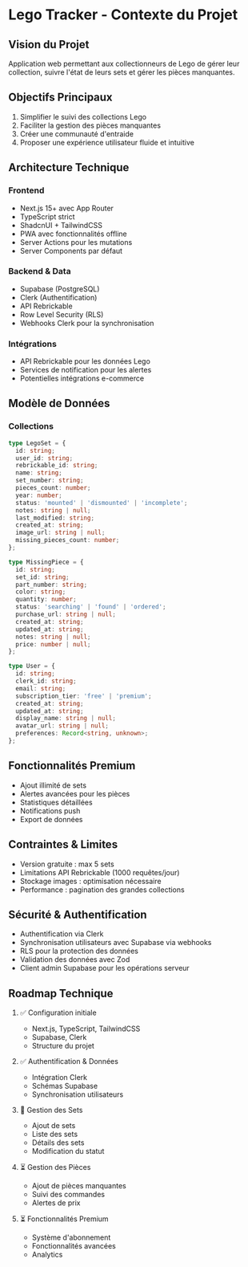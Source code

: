 # Lego Tracker - Contexte du Projet

## Vision du Projet

Application web permettant aux collectionneurs de Lego de gérer leur collection, suivre l'état de leurs sets et gérer les pièces manquantes.

## Objectifs Principaux

1. Simplifier le suivi des collections Lego
2. Faciliter la gestion des pièces manquantes
3. Créer une communauté d'entraide
4. Proposer une expérience utilisateur fluide et intuitive

## Architecture Technique

### Frontend

- Next.js 15+ avec App Router
- TypeScript strict
- ShadcnUI + TailwindCSS
- PWA avec fonctionnalités offline
- Server Actions pour les mutations
- Server Components par défaut

### Backend & Data

- Supabase (PostgreSQL)
- Clerk (Authentification)
- API Rebrickable
- Row Level Security (RLS)
- Webhooks Clerk pour la synchronisation

### Intégrations

- API Rebrickable pour les données Lego
- Services de notification pour les alertes
- Potentielles intégrations e-commerce

## Modèle de Données

### Collections

```typescript
type LegoSet = {
  id: string;
  user_id: string;
  rebrickable_id: string;
  name: string;
  set_number: string;
  pieces_count: number;
  year: number;
  status: 'mounted' | 'dismounted' | 'incomplete';
  notes: string | null;
  last_modified: string;
  created_at: string;
  image_url: string | null;
  missing_pieces_count: number;
};

type MissingPiece = {
  id: string;
  set_id: string;
  part_number: string;
  color: string;
  quantity: number;
  status: 'searching' | 'found' | 'ordered';
  purchase_url: string | null;
  created_at: string;
  updated_at: string;
  notes: string | null;
  price: number | null;
};

type User = {
  id: string;
  clerk_id: string;
  email: string;
  subscription_tier: 'free' | 'premium';
  created_at: string;
  updated_at: string;
  display_name: string | null;
  avatar_url: string | null;
  preferences: Record<string, unknown>;
};
```

## Fonctionnalités Premium

- Ajout illimité de sets
- Alertes avancées pour les pièces
- Statistiques détaillées
- Notifications push
- Export de données

## Contraintes & Limites

- Version gratuite : max 5 sets
- Limitations API Rebrickable (1000 requêtes/jour)
- Stockage images : optimisation nécessaire
- Performance : pagination des grandes collections

## Sécurité & Authentification

- Authentification via Clerk
- Synchronisation utilisateurs avec Supabase via webhooks
- RLS pour la protection des données
- Validation des données avec Zod
- Client admin Supabase pour les opérations serveur

## Roadmap Technique

1. ✅ Configuration initiale

   - Next.js, TypeScript, TailwindCSS
   - Supabase, Clerk
   - Structure du projet

2. ✅ Authentification & Données

   - Intégration Clerk
   - Schémas Supabase
   - Synchronisation utilisateurs

3. 🚧 Gestion des Sets

   - Ajout de sets
   - Liste des sets
   - Détails des sets
   - Modification du statut

4. ⏳ Gestion des Pièces

   - Ajout de pièces manquantes
   - Suivi des commandes
   - Alertes de prix

5. ⏳ Fonctionnalités Premium
   - Système d'abonnement
   - Fonctionnalités avancées
   - Analytics
